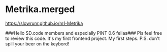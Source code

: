 # Metrika.merged

https://slowrunr.github.io/m1-Metrika

###Hello SD.code members and especially PINT 0.6 fellas###
Pls feel free to review this code. It's my first frontend project. My first steps.
P.S. don't spill your beer on the keybord!
